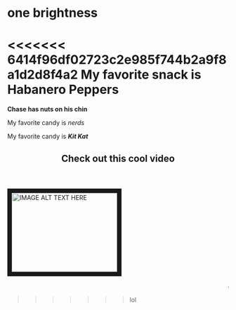 # one brightness

<<<<<<< 6414f96df02723c2e985f744b2a9f8a1d2d8f4a2
My favorite snack is Habanero Peppers
=======
<b>Chase has nuts on his chin</b>

<p>My favorite candy is <i>nerds</i></p>
<p>My favorite candy is <i><b>Kit Kat</b></i></p>


<header><h2>Check out this cool video</h2></header>
<a href="http://www.youtube.com/watch?feature=player_embedded&v=gdUcijlzJkw
" target="_blank"><img src="http://img.youtube.com/vi/gdUcijlzJkw/0.jpg" 
alt="IMAGE ALT TEXT HERE" width="240" height="180" border="10" /></a>













<marquee behavior="slide" direction="left"><b><i>ayyy lmao</i></b></marquee>
>>>>>>> lol
